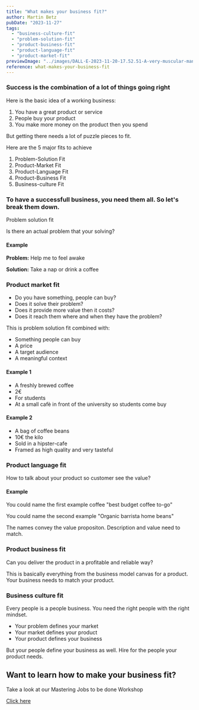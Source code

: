```yaml
---
title: "What makes your business fit?"
author: Martin Betz
pubDate: "2023-11-27"
tags:
  - "business-culture-fit"
  - "problem-solution-fit"
  - "product-business-fit"
  - "product-language-fit"
  - "product-market-fit"
previewImage: "../images/DALL·E-2023-11-20-17.52.51-A-very-muscular-man-with-a-hipster-beard-dressed-in-a-suit-is-trying-to-solve-a-puzzle-in-a-semi-full-cafe.-The-art-style-combines-watercolor-with-g.png"
reference: what-makes-your-business-fit
---
```


### Success is the combination of a lot of things going right

Here is the basic idea of a working business:

1. You have a great product or service
2. People buy your product
3. You make more money on the product then you spend

But getting there needs a lot of puzzle pieces to fit.

Here are the 5 major fits to achieve

1. Problem-Solution Fit
2. Product-Market Fit
3. Product-Language Fit
4. Product-Business Fit
5. Business-culture Fit

### To have a successfull business, you need them all. So let's break them down.
Problem solution fit

Is there an actual problem that your solving?

#### **Example**

**Problem:** Help me to feel awake

**Solution:** Take a nap or drink a coffee

### Product market fit

- Do you have something, people can buy?
- Does it solve their problem?
- Does it provide more value then it costs?
- Does it reach them where and when they have the problem?

This is problem solution fit combined with:

- Something people can buy
- A price
- A target audience
- A meaningful context

#### Example 1

- A freshly brewed coffee
- 2€
- For students
- At a small cafè in front of the university so students come buy

#### Example 2

- A bag of coffee beans
- 10€ the kilo
- Sold in a hipster-cafe
- Framed as high quality and very tasteful

### Product language fit

How to talk about your product so customer see the value?

#### Example

You could name the first example coffee "best budget coffee to-go"

You could name the second example "Organic barrista home beans"

The names convey the value propositon. Description and value need to match. 

### Product business fit

Can you deliver the product in a profitable and reliable way?

This is basically everything from the business model canvas for a product. Your business needs to match your product.

### Business culture fit

Every people is a people business. You need the right people with the right mindset.

- Your problem defines your market
- Your market defines your product
- Your product defines your business

But your people define your business as well. Hire for the people your product needs.



## Want to learn how to make your business fit?
Take a look at our Mastering Jobs to be done Workshop

[Click here](/services/mastering-jobs-to-be-done-online-workshop/)
